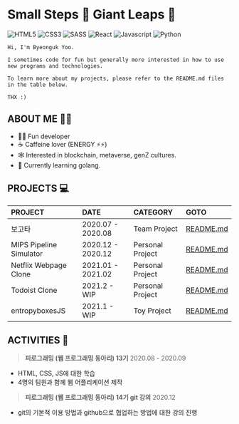 # Small Steps 🦶 Giant Leaps 🚀

![HTML5](https://img.shields.io/badge/HTML5-E34F26?style=for-the-badge&logo=html5&logoColor=white)
![CSS3](https://img.shields.io/badge/CSS3-1572B6?style=for-the-badge&logo=css3&logoColor=white)
![SASS](https://img.shields.io/badge/SASS-CC6699?style=for-the-badge&logo=sass&logoColor=white)
![React](https://img.shields.io/badge/React-61DAFB?style=for-the-badge&logo=react&logoColor=black)
![Javascript](https://img.shields.io/badge/JavaScript-F7DF1E?style=for-the-badge&logo=javascript&logoColor=black)
![Python](https://img.shields.io/badge/Python-14354C?style=for-the-badge&logo=python&logoColor=white)
<!--![Typescript](https://img.shields.io/badge/TypeScript-3178C6?style=for-the-badge&logo=typescript&logoColor=white)-->

```
Hi, I'm Byeonguk Yoo.

I sometimes code for fun but generally more interested in how to use new programs and technologies.

To learn more about my projects, please refer to the README.md files in the table below.

THX :)
```

## ABOUT ME 👨‍🚀
* 👨‍💻 Fun developer
* ☕️ Caffeine lover (ENERGY ⚡️⚡️)
* 🕸 Interested in blockchain, metaverse, genZ cultures.
* 🚀 Currently learning golang.

## PROJECTS 💻

|PROJECT|DATE|CATEGORY|GOTO|
|:---|:---|:---|:---|
|보고타|2020.07 - 2020.08|Team Project|[README.md](https://github.com/bwyoo1229/Show_me_the_CAR)|
|MIPS Pipeline Simulator|2020.12 - 2020.12|Personal Project|[README.md](https://github.com/bwyoo1229/mips-simulator)|
|Netflix Webpage Clone|2021.01 - 2021.02|Personal Project|[README.md](https://github.com/bwyoo1229/netflix-clone)|
|Todoist Clone|2021.2 - WIP|Personal Project|[README.md](https://github.com/bwyoo1229/todoist-clone)|
|entropyboxesJS|2021.1 - WIP|Toy Project|[README.md](https://github.com/bwyoo1229/entropyboxesJS)|

## ACTIVITIES 🙌

> **피로그래밍 (웹 프로그래밍 동아리) 13기**
2020.08 - 2020.09
* HTML, CSS, JS에 대한 학습
* 4명의 팀원과 함께 웹 어플리케이션 제작

> **피로그래밍 (웹 프로그래밍 동아리) 14기 git 강의**
2020.12
* git의 기본적 이용 방법과 github으로 협업하는 방법에 대한 강의 진행
